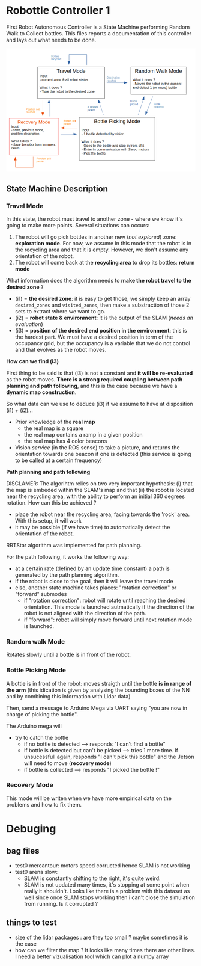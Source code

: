 # Robottle Controller 1

First Robot Autonomous Controller is a State Machine performing Random Walk to Collect bottles. This files reports a documentation of this controller and lays out what needs to be done.

![controller](imgs/controller1.png)

## State Machine Description

### Travel Mode

In this state, the robot must travel to another zone - where we know it's going to make more points. Several situations can occurs:
1. The robot will go pick bottles in another new (*not explored*) zone: **exploration mode**. For now, we assume in this mode that the robot is in the recycling area and that it is empty. However, we don't assume any orientation of the robot. 
2. The robot will come back at the **recycling area** to drop its bottles: **return mode** 


What information does the algorithm needs to **make the robot travel to the desired zone** ?
- (i1) = **the desired zone**: it is easy to get those, we simply keep an array `desired_zones` and `visited_zones`, then make a substraction of those 2 sets to extract where we want to go.
- (i2) = **robot state & environment**: it is the output of the SLAM (*needs an evaluation*)
- (i3) = **position of the desired end position in the environment**: this is the hardest part. We must have a desired position in term of the occupancy grid, but the occupancy is a variable that we do not control and that evolves as the robot moves. 

**How can we find (i3)**

First thing to be said is that (i3) is not a constant and **it will be re-evaluated** as the robot moves. **There is a strong required coupling between path planning and path following**, and this is the case because we have a **dynamic map construction**. 

So what data can we use to deduce (i3) if we assume to have at disposition (i1) + (i2)...
- Prior knowledge of the **real map**
    - the real map is a square
    - the real map contains a ramp in a given position
    - the real map has 4 color beacons
- Vision *service* (in the ROS sense) to take a picture, and returns the orientation towards one beacon if one is detected (this service is going to be called at a certain frequency)

**Path planning and path following**

DISCLAMER: The algorihtm relies on two very important hypothesis: (i) that the map is embeded within the SLAM's map and that (ii) the robot is located near the recycling area, with the ability to perform an initial 360 degrees rotation. How can this be achieved ? 
- place the robot near the recycling area, facing towards the 'rock' area. With this setup, it will work
- it may be possible (if we have time) to automatically detect the orientation of the robot. 

RRTStar algorithm was implemented for path planning.

For the path following, it works the following way:
- at a certain rate (defined by an update time constant) a path is generated by the path planning algorithm.
- if the robot is close to the goal, then it will leave the travel mode
- else, another state machine takes places: "rotation correction" or "forward" submodes
    - if "rotation correction": robot will rotate until reaching the desired orientation. This mode is launched autmatically if the direction of the robot is not aligned with the direction of the path. 
    - if "forward": robot will simply move forward until next rotation mode is launched.

### Random walk Mode

Rotates slowly until a bottle is in front of the robot.

### Bottle Picking Mode

A bottle is in front of the robot: moves straigth until the bottle **is in range of the arm** (this idication is given by analysing the bounding boxes of the NN and by combining this information with Lidar data)

Then, send a message to Arduino Mega via UART saying "you are now in charge of picking the bottle".

The Arduino mega will
- try to catch the bottle 
    - if no bottle is detected --> responds "I can't find a bottle"
    - if bottle is detected but can't be picked --> tries 1 more time. If unsucessfull again, responds "I can't pick this bottle" and the Jetson will need to move (**recovery mode**)
    - if bottle is collected --> responds "I picked the bottle !"


### Recovery Mode

This mode will be writen when we have more empirical data on the problems and how to fix them. 

# Debuging 

## bag files
- test0 mercantour: motors speed corructed hence SLAM is not working
- test0 arena slow: 
    - SLAM is constantly shifting to the right, it's quite weird.
    - SLAM is not updated many times, it's stopping at some point when really it shouldn't. Looks like there is a problem with this dataset as well since once SLAM stops working then i can't close the simulation from running. Is it corrupted ? 

## things to test
- size of the lidar packages : are they too small ? maybe sometimes it is the case
- how can we filter the map ? It looks like many times there are other lines. I need a better vizualisation tool which can plot a numpy array





